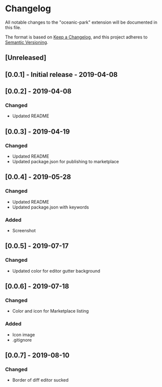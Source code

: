 # Changelog
All notable changes to the "oceanic-park" extension will be documented in this file.

The format is based on [Keep a Changelog](https://keepachangelog.com/en/1.0.0/),
and this project adheres to [Semantic Versioning](https://semver.org/spec/v2.0.0.html).

## [Unreleased]

## [0.0.1] - Initial release - 2019-04-08

## [0.0.2] - 2019-04-08
### Changed
- Updated README

## [0.0.3] - 2019-04-19
### Changed
- Updated README
- Updated package.json for publishing to marketplace

## [0.0.4] - 2019-05-28
### Changed
- Updated README
- Updated package.json with keywords
### Added
- Screenshot

## [0.0.5] - 2019-07-17
### Changed
- Updated color for editor gutter background

## [0.0.6] - 2019-07-18
### Changed
- Color and icon for Marketplace listing
### Added
- Icon image
- .gitignore

## [0.0.7] - 2019-08-10
### Changed
- Border of diff editor sucked